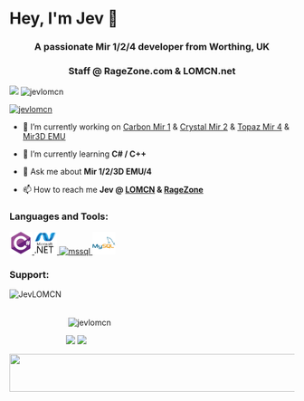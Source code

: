 # Hey, I'm Jev 👋

<h3 align="center">A passionate Mir 1/2/4 developer from Worthing, UK</h3>

<h3 align="center"> Staff @ RageZone.com & LOMCN.net </h3>

<p align="left"> <img src="https://www.lomcn.net/forum/data/profile_banners/l/29/29880.jpg?1734131836/> </p>

<p align="left"> <img src="https://komarev.com/ghpvc/?username=jevlomcn&label=Profile%20views&color=0e75b6&style=flat" alt="jevlomcn" /> </p>

<p align="left"> <a href=""><img src="https://github-profile-trophy.vercel.app/?username=jevlomcn" alt="jevlomcn" /></a> </p>

- 🔭 I’m currently working on [Carbon Mir 1](https://github.com/JevLOMCN/mir1) & [Crystal Mir 2](https://github.com/Suprcode/Crystal) & [Topaz Mir 4](https://github.com/JevLOMCN/Topaz) & [Mir3D EMU](https://github.com/damianday/Conquer)

- 🌱 I’m currently learning **C# / C++**

- 💬 Ask me about **Mir 1/2/3D EMU/4**

- 📫 How to reach me **Jev @ [LOMCN](https://www.lomcn.net/) & [RageZone](https://forum.ragezone.com/)**

<p align="left">
</p>

<h3 align="left">Languages and Tools:</h3>
<p align="left"> <a href="https://www.w3schools.com/cs/" target="_blank" rel="noreferrer"> <img src="https://raw.githubusercontent.com/devicons/devicon/master/icons/csharp/csharp-original.svg" alt="csharp" width="40" height="40"/> </a> <a href="https://dotnet.microsoft.com/" target="_blank" rel="noreferrer"> <img src="https://raw.githubusercontent.com/devicons/devicon/master/icons/dot-net/dot-net-original-wordmark.svg" alt="dotnet" width="40" height="40"/> </a> <a href="https://www.microsoft.com/en-us/sql-server" target="_blank" rel="noreferrer"> <img src="https://www.svgrepo.com/show/303229/microsoft-sql-server-logo.svg" alt="mssql" width="40" height="40"/> </a> <a href="https://www.mysql.com/" target="_blank" rel="noreferrer"> <img src="https://raw.githubusercontent.com/devicons/devicon/master/icons/mysql/mysql-original-wordmark.svg" alt="mysql" width="40" height="40"/> </a> </p>

<h3 align="left">Support:</h3>
<p><a href="https://www.paypal.com/paypalme/JevL0MCN"> <img align="left" src="https://i.imgur.com/7H8h8pj.png" height="100" width="100" alt="JevLOMCN" /></a></p><br><br>


<p>&nbsp;<img align="center" src="https://github-readme-stats.vercel.app/api?username=jevlomcn&show_icons=true&locale=en" alt="jevlomcn" /></p>

![](https://raw.githubusercontent.com/JevLOMCN/github-stats/master/generated/overview.svg#gh-dark-mode-only)
![](https://raw.githubusercontent.com/JevLOMCN/github-stats/master/generated/overview.svg#gh-light-mode-only)

<p align="center">
  <img width="800" height="67" src="https://www.mirfiles.com/resources/mir2/users/Jev/Mir1/Wiki/Mir1Banner.gif">
</p>

